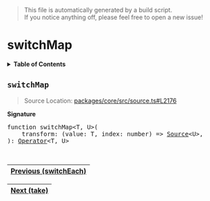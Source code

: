 > This file is automatically generated by a build script.<br>If you notice anything off, please feel free to open a new issue!

# switchMap

<details><summary><b>Table of Contents</b></summary>

1. [<code>switchMap</code>](#switchMap)</details>

## <a name="switchMap"></a><code>switchMap</code>

> Source Location: [packages\/core\/src\/source.ts#L2176](..\/..\/packages\/core\/src\/source.ts#L2176)

<b>Signature</b>

<pre>function switchMap&lt;T, U&gt;(<br>    transform: (value: T, index: number) =&gt; <a href="../03-api-source/00-Source.md#Source-Interface">Source</a>&lt;U&gt;,<br>): <a href="000-Operator.md#Operator">Operator</a>&lt;T, U&gt;</pre><br>

| [Previous \(switchEach\)](086-switchEach.md#readme) |
| --- |

<div align="right">

| [Next \(take\)](088-take.md#readme) |
| --- |
</div>
